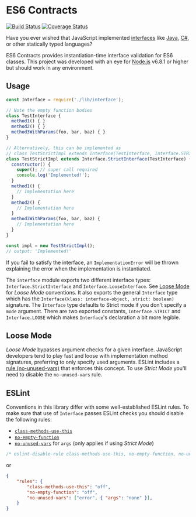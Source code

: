 # ES6 Contracts
[![Build Status](https://travis-ci.org/davepgreene/contracts-es6.svg?branch=master)](https://travis-ci.org/davepgreene/contracts-es6)
[![Coverage Status](https://coveralls.io/repos/github/davepgreene/contracts-es6/badge.svg?branch=master)](https://coveralls.io/github/davepgreene/contracts-es6?branch=master)

Have you ever wished that JavaScript implemented [interfaces][] like
[Java][], [C#][], or other statically typed languages?

ES6 Contracts provides instantiation-time interface validation for
ES6 classes. This project was developed with an eye for
[Node.js][] v6.8.1 or higher but should work in any environment.

## Usage
```javascript
const Interface = require('./lib/interface');

// Note the empty function bodies
class TestInterface {
  method1() { }
  method2() { }
  method3WithParams(foo, bar, baz) { }
}

// Alternatively, this can be implemented as
// class TestStrictImpl extends Interface(TestInterface, Interface.STRICT);
class TestStrictImpl extends Interface.StrictInterface(TestInterface) {
  constructor() {
    super(); // super call required
    console.log('Implemented!');
  }
  method1() {
    // Implementation here
  }
  method2() {
    // Implementation here
  }
  method3WithParams(foo, bar, baz) {
    // Implementation here
  }
}

const impl = new TestStrictImpl();
// output: 'Implemented!'
```

If you fail to satisfy the interface, an `ImplementationError`
will be thrown explaining the error when the implementation is
instantiated.

The `interface` module exports two different interface types:
`Interface.StrictInterface` and `Interface.LooseInterface`.
See [Loose Mode](#loose-mode) for *Loose Mode* conventions. It
also exports the general `Interface` type which has the
`Interface(klass: interface-object, strict: boolean)` signature.
The `Interface` type defaults to Strict mode if you don't specify
a `mode` argument. There are two exported constants, `Interface.STRICT`
and `Interface.LOOSE` which makes `Interface`'s declaration a
bit more legible.

## Loose Mode
*Loose Mode* bypasses argument checks for a given interface.
JavaScript developers tend to play fast and loose with
implementation method signatures, preferring to only specify
used arguments. ESLint includes a [rule (no-unused-vars)][no-unused-vars]
that enforces this concept. To use *Strict Mode* you'll need to
disable the `no-unused-vars` rule.

## ESLint
Conventions in this library differ with some well-established
ESLint rules. To make sure that use of `Interface` passes ESLint
checks you should disable the following rules:

* [`class-methods-use-this`][class-methods-use-this]
* [`no-empty-function`][no-empty-function]
* [`no-unused-vars`][no-unused-vars] for `args` (only applies if using *Strict Mode*)

```javascript
/* eslint-disable-rule class-methods-use-this, no-empty-function, no-unused-vars */
```
or
```json
{
    "rules": {
        "class-methods-use-this": "off",
        "no-empty-function": "off",
        "no-unused-vars": ["error", { "args": "none" }],
    }
}
```

[interfaces]: https://en.wikipedia.org/wiki/Interface_(computing)#Software_interfaces_in_object-oriented_languages
[Java]: https://docs.oracle.com/javase/tutorial/java/IandI/createinterface.html
[C#]: https://msdn.microsoft.com/en-us/library/87d83y5b.aspx
[Node.js]: https://nodejs.org
[no-unused-vars]: http://eslint.org/docs/rules/no-unused-vars
[class-methods-use-this]: http://eslint.org/docs/rules/class-methods-use-this
[no-empty-function]: http://eslint.org/docs/rules/no-empty-function
